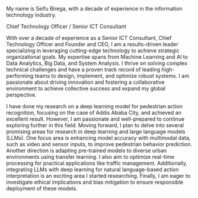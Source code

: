 My name is Seifu Birega, with a decade of experience in the information technology industry.

Chief Technology Officer / Senior ICT Consultant

With over a decade of experience as a Senior ICT Consultant, Chief Technology Officer and Founder and CEO, I am a results-driven leader specializing in leveraging cutting-edge technology to achieve strategic organizational goals. My expertise spans from Machine Learning and AI to Data Analytics, Big Data, and System Analysis. I thrive on solving complex technical challenges and have a proven track record of leading high-performing teams to design, implement, and optimize robust systems. I am passionate about driving innovation and fostering a collaborative environment to achieve collective success and expand my global perspective.

  I have done my research on a deep learning model for pedestrian action recognition, focusing on the case of Addis Ababa City, and achieved an excellent result. However, I am passionate and well-prepared to continue exploring further in this field. Moving forward, I plan to delve into several promising areas for research in deep learning and large language models (LLMs). One focus area is enhancing model accuracy with multimodal data, such as video and sensor inputs, to improve pedestrian behavior prediction. Another direction is adapting pre-trained models to diverse urban environments using transfer learning. I also aim to optimize real-time processing for practical applications like traffic management. Additionally, integrating LLMs with deep learning for natural language-based action interpretation is an exciting area I started researching. Finally, I am eager to investigate ethical implications and bias mitigation to ensure responsible deployment of these models.

<!---
SeifuB/SeifuB is a ✨ special ✨ repository because its `README.md` (this file) appears on your GitHub profile.
You can click the Preview link to take a look at your changes.
--->
